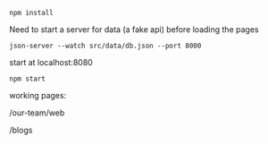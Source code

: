 `npm install`

Need to start a server for data (a fake api) before loading the pages

`json-server --watch src/data/db.json --port 8000`

start at localhost:8080

`npm start`

working pages:

/our-team/web

/blogs
